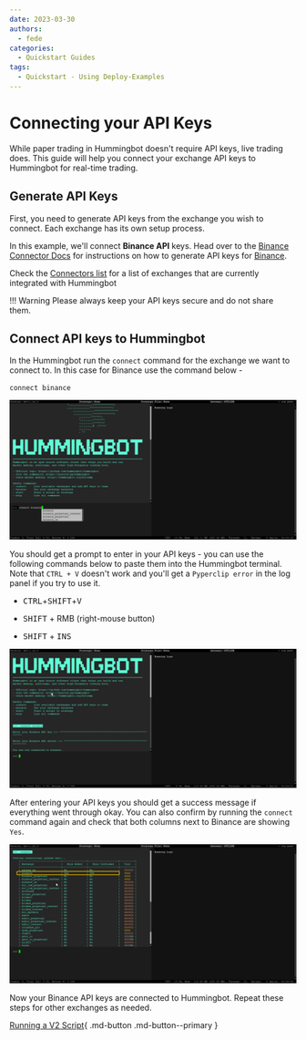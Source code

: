 ```yaml
---
date: 2023-03-30
authors:
  - fede
categories:
  - Quickstart Guides
tags:
  - Quickstart - Using Deploy-Examples
---
```


# Connecting your API Keys

While paper trading in Hummingbot doesn't require API keys, live trading does. This guide will help you connect your exchange API keys to Hummingbot for real-time trading.

## Generate API Keys
 
First, you need to generate API keys from the exchange you wish to connect. Each exchange has its own setup process.

In this example, we'll connect **Binance API** keys. Head over to the [Binance Connector Docs](https://docs.hummingbot.org/exchanges/binance/#generate-api-keys) for instructions on how to generate API keys for [Binance](../../../exchanges/binance/index.md).

Check the [Connectors list](../../../exchanges/index.md) for a list of exchanges that are currently integrated with Hummingbot

!!! Warning
    Please always keep your API keys secure and do not share them. 

## Connect API keys to Hummingbot

In the Hummingbot run the `connect` command for the exchange we want to connect to. In this case for Binance use the command below - 

```
connect binance
```

![Alt text](connect.png)

You should get a prompt to enter in your API keys - you can use the following commands below to paste them into the Hummingbot terminal. Note that `CTRL + V` doesn't work and you'll get a `Pyperclip error` in the log panel if you try to use it. 

  - <kbd>CTRL</kbd>+<kbd>SHIFT</kbd>+<kbd>V</kbd>

  - <kbd>SHIFT</kbd> + RMB (right-mouse button)

  - <kbd>SHIFT</kbd> + <kbd>INS</kbd>

![Alt text](binance.png)

After entering your API keys you should get a success message if everything went through okay. You can also confirm by running the `connect` command again and check that both columns next to Binance are showing `Yes`. 

![Alt text](connected.png)


Now your Binance API keys are connected to Hummingbot. Repeat these steps for other exchanges as needed.

[Running a V2 Script](4-run-v2.md){ .md-button .md-button--primary }